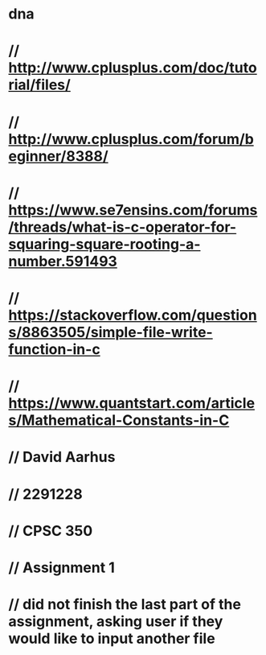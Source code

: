 # dna
# // http://www.cplusplus.com/doc/tutorial/files/
# // http://www.cplusplus.com/forum/beginner/8388/
# // https://www.se7ensins.com/forums/threads/what-is-c-operator-for-squaring-square-rooting-a-number.591493
# // https://stackoverflow.com/questions/8863505/simple-file-write-function-in-c
# // https://www.quantstart.com/articles/Mathematical-Constants-in-C
# // David Aarhus
# // 2291228
# // CPSC 350
# // Assignment 1

# // did not finish the last part of the assignment, asking user if they would like to input another file

